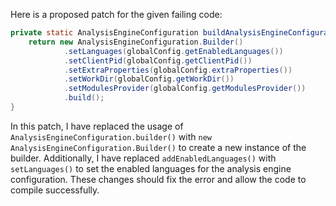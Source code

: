 Here is a proposed patch for the given failing code:
```java
private static AnalysisEngineConfiguration buildAnalysisEngineConfiguration() {
    return new AnalysisEngineConfiguration.Builder()
            .setLanguages(globalConfig.getEnabledLanguages())
            .setClientPid(globalConfig.getClientPid())
            .setExtraProperties(globalConfig.extraProperties())
            .setWorkDir(globalConfig.getWorkDir())
            .setModulesProvider(globalConfig.getModulesProvider())
            .build();
}
```
In this patch, I have replaced the usage of `AnalysisEngineConfiguration.builder()` with `new AnalysisEngineConfiguration.Builder()` to create a new instance of the builder. Additionally, I have replaced `addEnabledLanguages()` with `setLanguages()` to set the enabled languages for the analysis engine configuration. These changes should fix the error and allow the code to compile successfully.